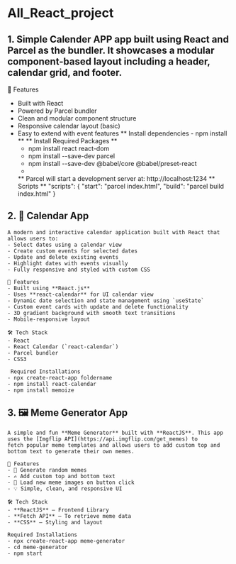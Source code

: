 # All_React_project

## 1. Simple Calender APP app built using React and Parcel as the bundler. It showcases a modular component-based layout including a header, calendar grid, and footer.

🚀 Features

- Built with React
- Powered by Parcel bundler
- Clean and modular component structure
- Responsive calendar layout (basic)
- Easy to extend with event features
  ** Install dependencies - npm install **
  ** Install Required Packages **
    - npm install react react-dom
    - npm install --save-dev parcel
    - npm install --save-dev @babel/core @babel/preset-react
    - 
  ** Parcel will start a development server at: http://localhost:1234
  ** Scripts **
            "scripts": {
          "start": "parcel index.html",
          "build": "parcel build index.html"
        }
## 2. 📅 Calendar App 

    A modern and interactive calendar application built with React that allows users to:
    - Select dates using a calendar view
    - Create custom events for selected dates
    - Update and delete existing events
    - Highlight dates with events visually
    - Fully responsive and styled with custom CSS

    🚀 Features
    - Built using **React.js**
    - Uses **react-calendar** for UI calendar view
    - Dynamic date selection and state management using `useState`
    - Custom event cards with update and delete functionality
    - 3D gradient background with smooth text transitions
    - Mobile-responsive layout

    🛠️ Tech Stack
    - React
    - React Calendar (`react-calendar`)
    - Parcel bundler
    - CSS3
    
     Required Installations
    - npx create-react-app foldername
    - npm install react-calendar
    - npm install memoize

    
## 3. 🖼️ Meme Generator App

    A simple and fun **Meme Generator** built with **ReactJS**. This app uses the [Imgflip API](https://api.imgflip.com/get_memes) to          fetch popular meme templates and allows users to add custom top and bottom text to generate their own memes.
    
    🔧 Features
    - 🎨 Generate random memes
    - ✍️ Add custom top and bottom text
    - 🔄 Load new meme images on button click
    - 💡 Simple, clean, and responsive UI

    🛠️ Tech Stack
    - **ReactJS** – Frontend Library
    - **Fetch API** – To retrieve meme data
    - **CSS** – Styling and layout

    Required Installations
    - npx create-react-app meme-generator
    - cd meme-generator
    - npm start

    


